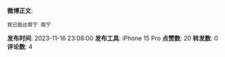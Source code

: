 **微博正文**: 
```
我已抵达南宁 南宁
```
**发布时间**: 2023-11-16 23:08:00
**发布工具**: iPhone 15 Pro
**点赞数**: 20
**转发数**: 0
**评论数**: 4
